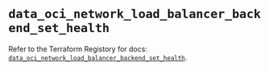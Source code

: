 # `data_oci_network_load_balancer_backend_set_health`

Refer to the Terraform Registory for docs: [`data_oci_network_load_balancer_backend_set_health`](https://registry.terraform.io/providers/oracle/oci/6.18.0/docs/data-sources/network_load_balancer_backend_set_health).
